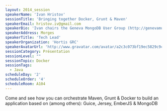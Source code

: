 ```yaml
---
layout: 2014_session
speakerName: 'Ivan Hristov'
sessionTitle: 'Bringing together Docker, Grunt & Maven'
speakerEmail: hristov.iv@gmail.com
speakerBio: 'Ivan chairs the Geneva MongoDB User Group (http://genevamug.ch/) and works as a Technical Lead for Hortis GRC SA (http://www.hortis.ch/). In his free time, he maintains a technical blog (http://ingini.org/) and contributes to open-source projects.  '
speakerAddress: Morges
speakerTitle: 'Tech Lead'
speakerOrganization: 'Hortis GRC'
speakerAvatarUrl: 'http://www.gravatar.com/avatar/a2c3c073bf19ec5829c9cb48c153b5f0?size=200&default=mm'
sessionCategory: Présentation
sessionLevel: ""
sessionTopic: Docker
sessionTags:
  - Java
scheduleDay: '2'
scheduleOrder: '4'
scheduleRoom: A104
---
```


Come and see how you can orchestrate Maven, Grunt & Docker to build an application based on (among others): Guice, Jersey, EmberJS & MongoDB 
